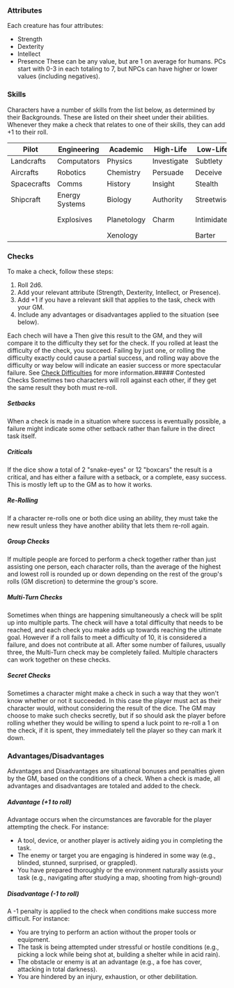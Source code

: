 ### Attributes
Each creature has four attributes:
- Strength
- Dexterity
- Intellect
- Presence
These can be any value, but are 1 on average for humans. PCs start with 0-3 in each totaling to 7, but NPCs can have higher or lower values (including negatives).
### Skills
Characters have a number of skills from the list below, as determined by their Backgrounds.
These are listed on their sheet under their abilities. 
Whenever they make a check that relates to one of their skills, they can add +1 to their roll.

| Pilot       | Engineering    | Academic    | High-Life   | Low-Life   | Soldier        | Explorer   |
| ----------- | -------------- | ----------- | ----------- | ---------- | -------------- | ---------- |
| Landcrafts  | Computators    | Physics     | Investigate | Subtlety   | Archery        | Medicate   |
| Aircrafts   | Robotics       | Chemistry   | Persuade    | Deceive    | Blades         | Move       |
| Spacecrafts | Comms          | History     | Insight     | Stealth    | Firearms       | *Survival* |
| Shipcraft   | Energy Systems | Biology     | Authority   | Streetwise | Energy Weapons | Navigate   |
|             | Explosives     | Planetology | Charm       | Intimidate | Martial Arts   | Track      |
|             |                | Xenology    |             | Barter     | Recon          | Nature     |
### Checks
To make a check, follow these steps:
1. Roll 2d6.
2. Add your relevant attribute (Strength, Dexterity, Intellect, or Presence).
3. Add +1 if you have a relevant skill that applies to the task, check with your GM.
4. Include any advantages or disadvantages applied to the situation (see below).

Each chech will have a 
Then give this result to the GM, and they will compare it to the difficulty they set for the check.
If you rolled at least the difficulty of the check, you succeed.
Failing by just one, or rolling the difficulty exactly could cause a partial success, and rolling way above the difficulty or way below will indicate an easier success or more spectacular failure.
See [Check Difficulties](Check%20Difficulties.md) for more information.##### Contested Checks
Sometimes two characters will roll against each other, if they get the same result they both must re-roll.
##### Setbacks
When a check is made in a situation where success is eventually possible, a failure might indicate some other setback rather than failure in the direct task itself.
##### Criticals
If the dice show a total of 2 "snake-eyes" or 12 "boxcars" the result is a critical, and has either a failure with a setback, or a complete, easy success. This is mostly left up to the GM as to how it works.
##### Re-Rolling
If a character re-rolls one or both dice using an ability, they must take the new result unless they have another ability that lets them re-roll again.
##### Group Checks
If multiple people are forced to perform a check together rather than just assisting one person, each character rolls, than the average of the highest and lowest roll is rounded up or down depending on the rest of the group's rolls (GM discretion) to determine the group's score.
##### Multi-Turn Checks
Sometimes when things are happening simultaneously a check will be split up into multiple parts. The check will have a total difficulty that needs to be reached, and each check you make adds up towards reaching the ultimate goal. However if a roll fails to meet a difficulty of 10, it is considered a failure, and does not contribute at all. After some number of failures, usually three, the Multi-Turn check may be completely failed. Multiple characters can work together on these checks.
##### Secret Checks
Sometimes a character might make a check in such a way that they won't know whether or not it succeeded. In this case the player must act as their character would, without considering the result of the dice. The GM may choose to make such checks secretly, but if so should ask the player before rolling whether they would be willing to spend a luck point to re-roll a 1 on the check, if it is spent, they immediately tell the player so they can mark it down. 
### Advantages/Disadvantages
Advantages and Disadvantages are situational bonuses and penalties given by the GM, based on the conditions of a check. When a check is made, all advantages and disadvantages are totaled and added to the check.
##### Advantage (+1 to roll)
Advantage occurs when the circumstances are favorable for the player attempting the check. For instance:
- A tool, device, or another player is actively aiding you in completing the task.
- The enemy or target you are engaging is hindered in some way (e.g., blinded, stunned, surprised, or grappled).
- You have prepared thoroughly or the environment naturally assists your task (e.g., navigating after studying a map, shooting from high-ground)
##### Disadvantage (-1 to roll)
A -1 penalty is applied to the check when conditions make success more difficult. For instance:
- You are trying to perform an action without the proper tools or equipment.
- The task is being attempted under stressful or hostile conditions (e.g., picking a lock while being shot at, building a shelter while in acid rain).
- The obstacle or enemy is at an advantage (e.g., a foe has cover, attacking in total darkness).
- You are hindered by an injury, exhaustion, or other debilitation.